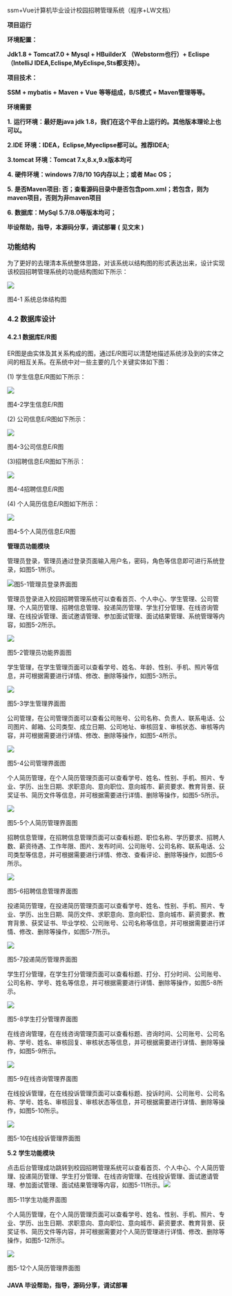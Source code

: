 ssm+Vue计算机毕业设计校园招聘管理系统（程序+LW文档）

**项目运行**

**环境配置：**

**Jdk1.8 + Tomcat7.0 + Mysql + HBuilderX** **（Webstorm也行）+ Eclispe（IntelliJ
IDEA,Eclispe,MyEclispe,Sts都支持）。**

**项目技术：**

**SSM + mybatis + Maven + Vue** **等等组成，B/S模式 + Maven管理等等。**

**环境需要**

**1.** **运行环境：最好是java jdk 1.8，我们在这个平台上运行的。其他版本理论上也可以。**

**2.IDE** **环境：IDEA，Eclipse,Myeclipse都可以。推荐IDEA;**

**3.tomcat** **环境：Tomcat 7.x,8.x,9.x版本均可**

**4.** **硬件环境：windows 7/8/10 1G内存以上；或者 Mac OS；**

**5.** **是否Maven项目: 否；查看源码目录中是否包含pom.xml；若包含，则为maven项目，否则为非maven项目**

**6.** **数据库：MySql 5.7/8.0等版本均可；**

**毕设帮助，指导，本源码分享，调试部署** **(** **见文末** **)**

### 功能结构

为了更好的去理清本系统整体思路，对该系统以结构图的形式表达出来，设计实现该校园招聘管理系统的功能结构图如下所示：

![](./res/a4b8652d91aa48a4b037c801e54c77a7.png)

图4-1 系统总体结构图

### 4.2 数据库设计

####  4.2.1 数据库E/R图

ER图是由实体及其关系构成的图，通过E/R图可以清楚地描述系统涉及到的实体之间的相互关系。在系统中对一些主要的几个关键实体如下图：

(1) 学生信息E/R图如下所示：

![](./res/dfcb0a89353f47baa6581cd1c9c553fe.png)

图4-2学生信息E/R图

(2) 公司信息E/R图如下所示：

![](./res/76007d9a81c44076b9b6734e592d6c5e.png)

图4-3公司信息E/R图

(3)招聘信息E/R图如下所示：

![](./res/7616e1215c174f27afe907b8a1bee341.png)

图4-4招聘信息E/R图

(4) 个人简历信息E/R图如下所示：

![](./res/0adabbfd40cb4b21bce5ec364100ba1d.png)

图4-5个人简历信息E/R图

**管理员功能模块**

管理员登录，管理员通过登录页面输入用户名，密码，角色等信息即可进行系统登录，如图5-1所示。

![](./res/ca290343be7c4904ba666be346c37505.png)图5-1管理员登录界面图

管理员登录进入校园招聘管理系统可以查看首页、个人中心、学生管理、公司管理、个人简历管理、招聘信息管理、投递简历管理、学生打分管理、在线咨询管理、在线投诉管理、面试邀请管理、参加面试管理、面试结果管理、系统管理等内容，如图5-2所示。

![](./res/61c5ceaf2ff64dbb9a9c0d74681d8ff7.png)

图5-2管理员功能界面图

学生管理，在学生管理页面可以查看学号、姓名、年龄、性别、手机、照片等信息，并可根据需要进行详情、修改、删除等操作，如图5-3所示。

![](./res/7e25286712ab4cf1933985d85ee0d06f.png)

图5-3学生管理界面图

公司管理，在公司管理页面可以查看公司账号、公司名称、负责人、联系电话、公司图片、邮箱、公司类型、成立日期、公司地址、审核回复、审核状态、审核等内容，并可根据需要进行详情、修改、删除等操作，如图5-4所示。

![](./res/c655619d4879459292b9863bbd725e26.png)

图5-4公司管理界面图

个人简历管理，在个人简历管理页面可以查看学号、姓名、性别、手机、照片、专业、学历、出生日期、求职意向、意向职位、意向城市、薪资要求、教育背景、获奖证书、简历文件等信息，并可根据需要进行详情、删除等操作，如图5-5所示。

![](./res/9fe41b584b8b4ca7b9dc7f8154e7d807.png)

图5-5个人简历管理界面图

招聘信息管理，在招聘信息管理页面可以查看标题、职位名称、学历要求、招聘人数、薪资待遇、工作年限、图片、发布时间、公司账号、公司名称、联系电话、公司类型等信息，并可根据需要进行详情、修改、查看评论、删除等操作，如图5-6所示。

![](./res/12cb33e9ba834f4a9c981cdf7b3c8804.png)

图5-6招聘信息管理界面图

投递简历管理，在投递简历管理页面可以查看学号、姓名、性别、手机、照片、专业、学历、出生日期、简历文件、求职意向、意向职位、意向城市、薪资要求、教育背景、获奖证书、毕业学校、公司账号、公司名称等信息，并可根据需要进行详情、修改、删除等操作，如图5-7所示。

![](./res/444855275d694cb2a5e2b10d1a9212c9.png)

图5-7投递简历管理界面图

学生打分管理，在学生打分管理页面可以查看标题、打分、打分时间、公司账号、公司名称、学号、姓名等信息，并可根据需要进行详情、删除等操作，如图5-8所示。

![](./res/e5102b7d8a744c269423f08142389dc8.png)

图5-8学生打分管理界面图

在线咨询管理，在在线咨询管理页面可以查看标题、咨询时间、公司账号、公司名称、学号、姓名、审核回复、审核状态等信息，并可根据需要进行详情、删除等操作，如图5-9所示。

![](./res/6faee05f0c80472ebeb2db0374b666e4.png)

图5-9在线咨询管理界面图

在线投诉管理，在在线投诉管理页面可以查看标题、投诉时间、公司账号、公司名称、学号、姓名、审核回复、审核状态等信息，并可根据需要进行详情、删除等操作，如图5-10所示。

![](./res/733f82b77dcc4bc19fcc6ef790914f25.png)

图5-10在线投诉管理界面图

**5.2** **学生功能模块**

点击后台管理成功跳转到校园招聘管理系统可以查看首页、个人中心、个人简历管理、投递简历管理、学生打分管理、在线咨询管理、在线投诉管理、面试邀请管理、参加面试管理、面试结果管理等内容，如图5-11所示。![](./res/b416909ae37543178138c91e0969a100.png)

图5-11学生功能界面图

个人简历管理，在个人简历管理页面可以查看学号、姓名、性别、手机、照片、专业、学历、出生日期、求职意向、意向职位、意向城市、薪资要求、教育背景、获奖证书、简历文件等内容，并可根据需要对个人简历管理进行详情、修改、删除等操作，如图5-12所示。

![](./res/89d22159354046688f877bb3b06f45ca.png)

图5-12个人简历管理界面图

#### **JAVA** **毕设帮助，指导，源码分享，调试部署**

